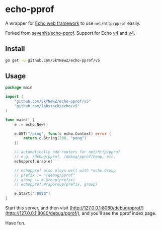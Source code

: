 # echo-pprof
A wrapper for [Echo web framework](https://github.com/labstack/echo) to use `net/http/pprof` easily.

Forked from [sevenNt/echo-pprof](https://github.com/sevenNt/echo-pprof).
Support for Echo [v4](https://github.com/SkYNewZ/echo-pprof/releases/tag/v4) and [v4](https://github.com/SkYNewZ/echo-pprof/releases/tag/v5).

## Install

```sh
go get -u github.com/SkYNewZ/echo-pprof/v5
```

## Usage

```go
package main

import (
	"github.com/SkYNewZ/echo-pprof/v5"
	"github.com/labstack/echo/v5"
)

func main() {
	e := echo.New()

	e.GET("/ping", func(c echo.Context) error {
		return c.String(200, "pong")
	})

	// automatically add routers for net/http/pprof
	// e.g. /debug/pprof, /debug/pprof/heap, etc.
	echopprof.Wrap(e)

	// echopprof also plays well with *echo.Group
	// prefix := "/debug/pprof"
	// group := e.Group(prefix)
	// echopprof.WrapGroup(prefix, group)

	e.Start(":8080")
}
```

Start this server, and then visit [http://127.0.0.1:8080/debug/pprof/](http://127.0.0.1:8080/debug/pprof/), and you'll
see the pprof index page.

Have fun.

